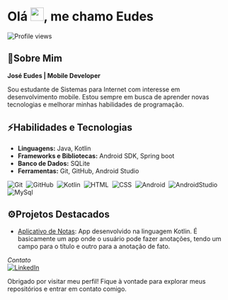 <h1 align="left">Olá <img src="https://raw.githubusercontent.com/kaueMarques/kaueMarques/master/hi.gif" height="30px">, me chamo Eudes</h1>
<p align="left"> <img src="https://komarev.com/ghpvc/?username=eudesps&color=blue" alt="Profile views" /></p>

## 📝Sobre Mim
**José Eudes | Mobile Developer** <br>

Sou estudante de Sistemas para Internet com interesse em desenvolvimento mobile. Estou sempre em busca de aprender novas tecnologias e melhorar minhas habilidades de programação.

## ⚡Habilidades e Tecnologias
- **Linguagens:** Java, Kotlin
- **Frameworks e Bibliotecas:** Android SDK, Spring boot 
- **Banco de Dados:** SQLite
- **Ferramentas:** Git, GitHub, Android Studio
  
![Git](https://img.shields.io/badge/-Git-05122A?style=flat&logo=git)&nbsp;
![GitHub](https://img.shields.io/badge/-GitHub-05122A?style=flat&logo=github)&nbsp;
![Kotlin](https://img.shields.io/badge/-Kotlin-05122A?style=flat&logo=Kotlin)&nbsp;
![HTML](https://img.shields.io/badge/-HTML-05122A?style=flat&logo=HTML5)&nbsp;
![CSS](https://img.shields.io/badge/-CSS-05122A?style=flat&logo=CSS3&logoColor=1572B6)&nbsp;
![Android](https://img.shields.io/badge/-Android-05122A?style=flat&logo=Android&logoColor=1572B6)&nbsp;
![AndroidStudio](https://img.shields.io/badge/-AndroidStudio-05122A?style=flat&logo=Androidstudio&logoColor=1572B6)&nbsp;
![MySql](https://img.shields.io/badge/-MySql-05122A?style=flat&logo=Mysql&logoColor=1572B6)&nbsp;

## ⚙️Projetos Destacados
- [Aplicativo de Notas](https://github.com/Eudesps/anotacoesapp): App desenvolvido na linguagem Kotlin. É basicamente um app onde o usuário pode fazer anotações, tendo um campo para o título e outro para a anotação de fato.

_Contato_<br>
[![LinkedIn](https://img.shields.io/badge/LinkedIn-%230077B5.svg?logo=linkedin&logoColor=white)](https://www.linkedin.com/in/josé-eudes-1859b7214)

Obrigado por visitar meu perfil! Fique à vontade para explorar meus repositórios e entrar em contato comigo.
